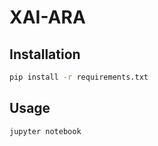 # XAI-ARA

## Installation

```bash
pip install -r requirements.txt
```

## Usage

```bash
jupyter notebook
```
